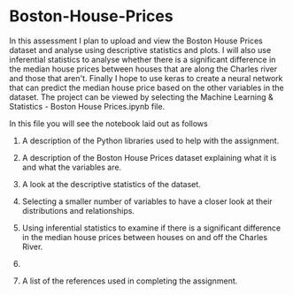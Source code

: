 # Boston-House-Prices
In this assessment I plan to upload and view the Boston House Prices dataset and analyse using descriptive statistics and plots. I will also use inferential statistics to analyse whether there is a significant difference in the median house prices between houses that are along the Charles river and those that aren't. Finally I hope to use keras to create a neural network that can predict the median house price based on the other variables in the dataset. The project can be viewed by selecting the Machine Learning & Statistics - Boston House Prices.ipynb file.

In this file you will see the notebook laid out as follows

1) A description of the Python libraries used to help with the assignment.

2) A description of the Boston House Prices dataset explaining what it is and what the variables are.

3) A look at the descriptive statistics of the dataset.

4) Selecting a smaller number of variables to have a closer look at their distributions and relationships.

5) Using inferential statistics to examine if there is a significant difference in the median house prices between houses on and off the Charles River. 

6) 

7) A list of the references used in completing the assignment.
